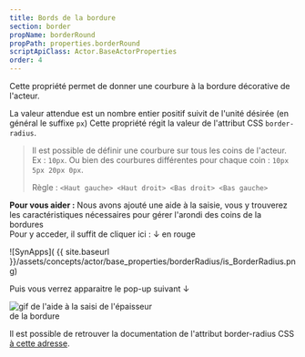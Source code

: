 ```yaml
---
title: Bords de la bordure
section: border
propName: borderRound
propPath: properties.borderRound
scriptApiClass: Actor.BaseActorProperties
order: 4
---
```

Cette propriété permet de donner une courbure à la bordure décorative de l'acteur.

La valeur attendue est un nombre entier positif suivit de l'unité désirée (en général le suffixe `px`)
Cette propriété régit la valeur de l'attribut CSS `border-radius`.

> Il est possible de définir une courbure sur tous les coins de l'acteur.
> Ex : `10px`. Ou bien des courbures différentes pour chaque coin : `10px 5px 20px 0px`.
>
> Règle :  `<Haut gauche> <Haut droit> <Bas droit> <Bas gauche>`

**Pour vous aider :**
Nous avons ajouté une aide à la saisie, vous y trouverez les caractéristiques nécessaires pour gérer l'arondi des coins de la bordures<br>
Pour y acceder, il suffit de cliquer ici : ↓ en rouge<br>

![SynApps]( {{ site.baseurl }}/assets/concepts/actor/base_properties/borderRadius/is_BorderRadius.png)

Puis vous verrez apparaitre le pop-up suivant ↓<br>

<image src="{{ site.baseurl }}/assets/concepts/actor/base_properties/borderRadius/Helper_BorderRadius.gif" alt="gif de l'aide à la saisi de l'épaisseur de la bordure" style="max-height: 50%; max-width: 50%;"/>

Il est possible de retrouver la documentation de l'attribut border-radius CSS [à cette adresse](https://developer.mozilla.org/fr/docs/Web/CSS/border-radius).
